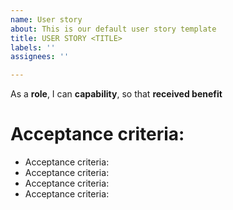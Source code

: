```yaml
---
name: User story
about: This is our default user story template
title: USER STORY <TITLE>
labels: ''
assignees: ''

---
```


As a **role**, I can **capability**, so that **received benefit**

# Acceptance criteria:

- Acceptance criteria:
- Acceptance criteria:
- Acceptance criteria:
- Acceptance criteria:
